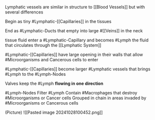 Lymphatic vessels are similar in structure to [[Blood Vessels]] but with several differences

Begin as tiny #Lymphatic-[[Capillaries]] in the tissues

End as #Lymphatic-Ducts that empty into large #[[Veins]] in the neck

tissue fluid enter a #Lymphatic-Capillary and becomes #Lymph
	the fluid that circulates through the [[Lymphatic System]]

#Lymphatic-[[Capillaries]] have large opening in their walls that allow #Microorganisms and Cancerous cells to enter

#Lymphatic-[[Capillaries]] become larger #Lymphatic vessels that brings #Lymph to the #Lymph-Nodes

Valves keep the #Lymph **flowing in one direction**

#Lymph-Nodes 
	Filter #Lymph 
	Contain #Macrophages that destroy #Microorganisms or Cancer cells
	Grouped in chain in areas invaded by #Microorganisms or Cancerous cells

(Picture)
	![[Pasted image 20241028100452.png]]